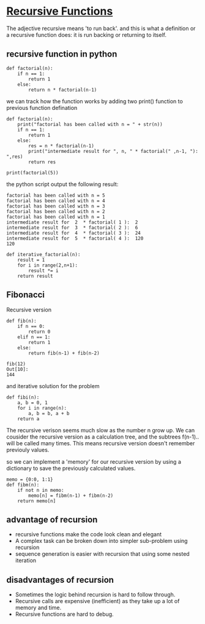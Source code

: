 # [Recursive Functions](https://www.python-course.eu/recursive_functions.php)
The adjective recursive means 'to run back'. and this is what a definition or a recursive function does: it is run backing or returning 
to itself. 

## recursive function in python
```
def factorial(n):
    if n == 1:
        return 1
    else:
        return n * factorial(n-1)

``` 

we can track how the function works by adding two print() function to previous function defination
```
def factorial(n):
    print("factorial has been called with n = " + str(n))
    if n == 1:
        return 1
    else:
        res = n * factorial(n-1)
        print("intermediate result for ", n, " * factorial(" ,n-1, "): ",res)
        return res	

print(factorial(5))

```
the python script output the following result:
```
factorial has been called with n = 5
factorial has been called with n = 4
factorial has been called with n = 3
factorial has been called with n = 2
factorial has been called with n = 1
intermediate result for  2  * factorial( 1 ):  2
intermediate result for  3  * factorial( 2 ):  6
intermediate result for  4  * factorial( 3 ):  24
intermediate result for  5  * factorial( 4 ):  120
120

```
```
def iterative_factorial(n):
    result = 1
    for i in range(2,n+1):
        result *= i
    return result

```


## Fibonacci
Recursive version
```
def fib(n):
    if n == 0:
        return 0
    elif n == 1:
        return 1
    else:
        return fib(n-1) + fib(n-2)
    
fib(12)
Out[10]: 
144
```
and iterative solution for the problem
```
def fibi(n):
    a, b = 0, 1
    for i in range(n):
        a, b = b, a + b
    return a
```
The recursive verison seems much slow as the number n grow up.
We can cousider the recursive version as a calculation tree, and the subtrees f(n-1).. will be called many times. This means recursive version doesn't remember previouly values.

so we can implement a 'memory' for our recursive version by using a dictionary to save the previously calculated values.
```
memo = {0:0, 1:1}
def fibm(n):
    if not n in memo:
        memo[n] = fibm(n-1) + fibm(n-2)
    return memo[n]
```
## advantage of recursion  
* recursive functions make the code look clean and elegant
* A complex task can be broken down into simpler sub-problem using recursion
* sequence generation is easier with recursion that using some nested iteration

## disadvantages of recursion
* Sometimes the logic behind recursion is hard to follow through.
* Recursive calls are expensive (inefficient) as they take up a lot of memory and time.
* Recursive functions are hard to debug.






